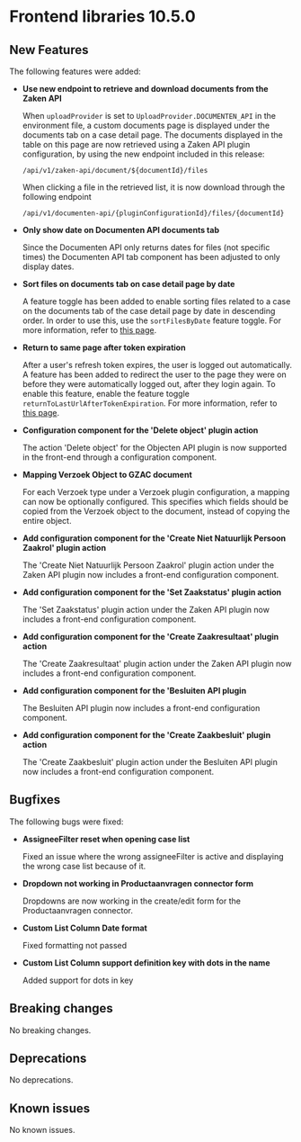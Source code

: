 # Frontend libraries 10.5.0

## New Features

The following features were added:

* **Use new endpoint to retrieve and download documents from the Zaken API**

  When `uploadProvider` is set to `UploadProvider.DOCUMENTEN_API` in the environment file, a custom documents page is
  displayed under the documents tab on a case detail page. The documents displayed in the table on this page are now
  retrieved using a Zaken API plugin configuration, by using the new endpoint included in this release:

  `/api/v1/zaken-api/document/${documentId}/files`

  When clicking a file in the retrieved list, it is now download through the following endpoint

  `/api/v1/documenten-api/{pluginConfigurationId}/files/{documentId}`

* **Only show date on Documenten API documents tab**

  Since the Documenten API only returns dates for files (not specific times) the Documenten API tab component has been
  adjusted to only display dates.

* **Sort files on documents tab on case detail page by date**

  A feature toggle has been added to enable sorting files related to a case on the documents tab of the case detail page
  by date in descending order. In order to use this, use the `sortFilesByDate` feature toggle. For more information,
  refer to [this page](/reference/feature-toggles.md).

* **Return to same page after token expiration**

  After a user's refresh token expires, the user is logged out automatically. A feature has been added to redirect the
  user to the page they were on before they were automatically logged out, after they login again. To enable this
  feature, enable the feature toggle `returnToLastUrlAfterTokenExpiration`. For more information, refer to [this page](/reference/feature-toggles.md).

* **Configuration component for the 'Delete object' plugin action**

  The action 'Delete object' for the Objecten API plugin is now supported in the front-end through a configuration
  component.

* **Mapping Verzoek Object to GZAC document**

  For each Verzoek type under a Verzoek plugin configuration, a mapping can now be optionally configured. This specifies
  which fields should be copied from the Verzoek object to the document, instead of copying the entire object.

* **Add configuration component for the 'Create Niet Natuurlijk Persoon Zaakrol' plugin action**

  The 'Create Niet Natuurlijk Persoon Zaakrol' plugin action under the Zaken API plugin now includes a front-end
  configuration component.

* **Add configuration component for the 'Set Zaakstatus' plugin action**

  The 'Set Zaakstatus' plugin action under the Zaken API plugin now includes a front-end configuration component.

* **Add configuration component for the 'Create Zaakresultaat' plugin action**

  The 'Create Zaakresultaat' plugin action under the Zaken API plugin now includes a front-end configuration component.

* **Add configuration component for the 'Besluiten API plugin**

  The Besluiten API plugin now includes a front-end configuration component.

* **Add configuration component for the 'Create Zaakbesluit' plugin action**

  The 'Create Zaakbesluit' plugin action under the Besluiten API plugin now includes a front-end configuration
  component.

## Bugfixes

The following bugs were fixed:

* **AssigneeFilter reset when opening case list**

  Fixed an issue where the wrong assigneeFilter is active and displaying the wrong case list because of it.

* **Dropdown not working in Productaanvragen connector form**

  Dropdowns are now working in the create/edit form for the Productaanvragen connector.

* **Custom List Column Date format**

  Fixed formatting not passed

* **Custom List Column support definition key with dots in the name**

  Added support for dots in key

## Breaking changes

No breaking changes.

## Deprecations

No deprecations.

## Known issues

No known issues.
